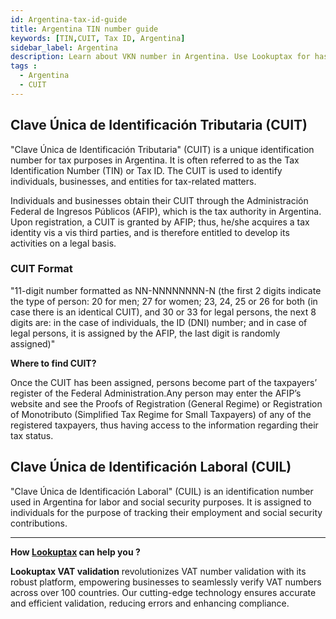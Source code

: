 ```yaml
---
id: Argentina-tax-id-guide
title: Argentina TIN number guide
keywords: [TIN,CUIT, Tax ID, Argentina]
sidebar_label: Argentina
description: Learn about VKN number in Argentina. Use Lookuptax for hassle-free tax id validation in Argentina and other 100+ countries
tags : 
  - Argentina
  - CUIT
---
```


## Clave Única de Identificación Tributaria (CUIT)
"Clave Única de Identificación Tributaria" (CUIT) is a unique identification number for tax purposes in Argentina. It is often referred to as the Tax Identification Number (TIN) or Tax ID. The CUIT is used to identify individuals, businesses, and entities for tax-related matters.

Individuals and businesses obtain their CUIT through the Administración Federal de Ingresos Públicos (AFIP), which is the tax authority in Argentina. Upon registration, a CUIT is granted by AFIP; thus, he/she acquires a tax identity vis a vis third parties, and is therefore entitled to develop its activities on a legal basis.

### CUIT Format 
"11-digit number formatted as NN-NNNNNNNN-N (the first 2 digits indicate the type of person: 20 for men; 27 for women; 23, 24, 25 or 26 for both (in case there is an identical CUIT), and 30 or 33 for legal persons, the next 8 digits are: in the case of individuals, the ID (DNI) number; and in case of legal persons, it is assigned by the AFIP, the last digit is randomly assigned)"

**Where to find CUIT?**

Once the CUIT has been assigned, persons become part of the taxpayers’ register of the Federal Administration.Any person may enter the AFIP’s website and see the Proofs of Registration (General Regime) or Registration of Monotributo (Simplified Tax Regime for Small Taxpayers) of any of the registered taxpayers, thus having access to the information regarding their tax status.

## Clave Única de Identificación Laboral (CUIL)
"Clave Única de Identificación Laboral" (CUIL) is an identification number used in Argentina for labor and social security purposes. It is assigned to individuals for the purpose of tracking their employment and social security contributions.

----
**How [Lookuptax](https://lookuptax.com/) can help you ?**

**Lookuptax VAT validation** revolutionizes VAT number validation with its robust platform, empowering businesses to seamlessly verify VAT numbers across over 100 countries. Our cutting-edge technology ensures accurate and efficient validation, reducing errors and enhancing compliance.
